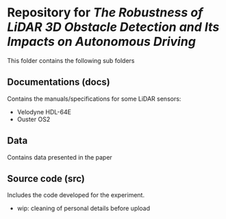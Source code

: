 # Repository for *The Robustness of LiDAR 3D Obstacle Detection and Its Impacts on Autonomous Driving*

This folder contains the following sub folders

## Documentations (docs)

Contains the manuals/specifications for some LiDAR sensors:
- Velodyne HDL-64E
- Ouster OS2

## Data

Contains data presented in the paper

## Source code (src)

Includes the code developed for the experiment.
- wip: cleaning of personal details before upload